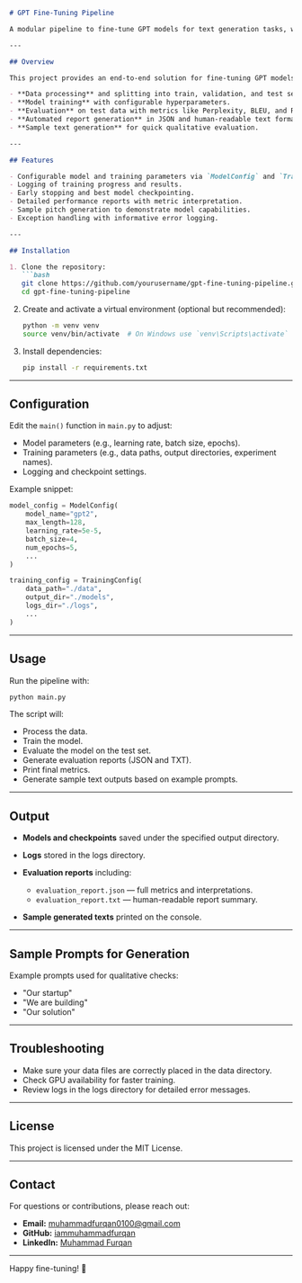 ````markdown
# GPT Fine-Tuning Pipeline

A modular pipeline to fine-tune GPT models for text generation tasks, with full training, evaluation, and reporting support.

---

## Overview

This project provides an end-to-end solution for fine-tuning GPT models (e.g., GPT-2) on custom datasets. It includes:

- **Data processing** and splitting into train, validation, and test sets.
- **Model training** with configurable hyperparameters.
- **Evaluation** on test data with metrics like Perplexity, BLEU, and ROUGE.
- **Automated report generation** in JSON and human-readable text formats.
- **Sample text generation** for quick qualitative evaluation.

---

## Features

- Configurable model and training parameters via `ModelConfig` and `TrainingConfig`.
- Logging of training progress and results.
- Early stopping and best model checkpointing.
- Detailed performance reports with metric interpretation.
- Sample pitch generation to demonstrate model capabilities.
- Exception handling with informative error logging.

---

## Installation

1. Clone the repository:
   ```bash
   git clone https://github.com/yourusername/gpt-fine-tuning-pipeline.git
   cd gpt-fine-tuning-pipeline
````

2. Create and activate a virtual environment (optional but recommended):

   ```bash
   python -m venv venv
   source venv/bin/activate  # On Windows use `venv\Scripts\activate`
   ```

3. Install dependencies:

   ```bash
   pip install -r requirements.txt
   ```

---

## Configuration

Edit the `main()` function in `main.py` to adjust:

* Model parameters (e.g., learning rate, batch size, epochs).
* Training parameters (e.g., data paths, output directories, experiment names).
* Logging and checkpoint settings.

Example snippet:

```python
model_config = ModelConfig(
    model_name="gpt2",
    max_length=128,
    learning_rate=5e-5,
    batch_size=4,
    num_epochs=5,
    ...
)

training_config = TrainingConfig(
    data_path="./data",
    output_dir="./models",
    logs_dir="./logs",
    ...
)
```

---

## Usage

Run the pipeline with:

```bash
python main.py
```

The script will:

* Process the data.
* Train the model.
* Evaluate the model on the test set.
* Generate evaluation reports (JSON and TXT).
* Print final metrics.
* Generate sample text outputs based on example prompts.

---

## Output

* **Models and checkpoints** saved under the specified output directory.
* **Logs** stored in the logs directory.
* **Evaluation reports** including:

  * `evaluation_report.json` — full metrics and interpretations.
  * `evaluation_report.txt` — human-readable report summary.
* **Sample generated texts** printed on the console.

---

## Sample Prompts for Generation

Example prompts used for qualitative checks:

* "Our startup"
* "We are building"
* "Our solution"

---

## Troubleshooting

* Make sure your data files are correctly placed in the data directory.
* Check GPU availability for faster training.
* Review logs in the logs directory for detailed error messages.

---

## License

This project is licensed under the MIT License.

---

## Contact

For questions or contributions, please reach out:

* **Email:** [muhammadfurqan0100@gmail.com](mailto:muhammadfurqan0100@gmail.com)
* **GitHub:** [iammuhammadfurqan](https://github.com/iammuhammadfurqan)
* **LinkedIn:** [Muhammad Furqan](https://www.linkedin.com/in/immuhammadfurqan/)

---

Happy fine-tuning! 🚀
